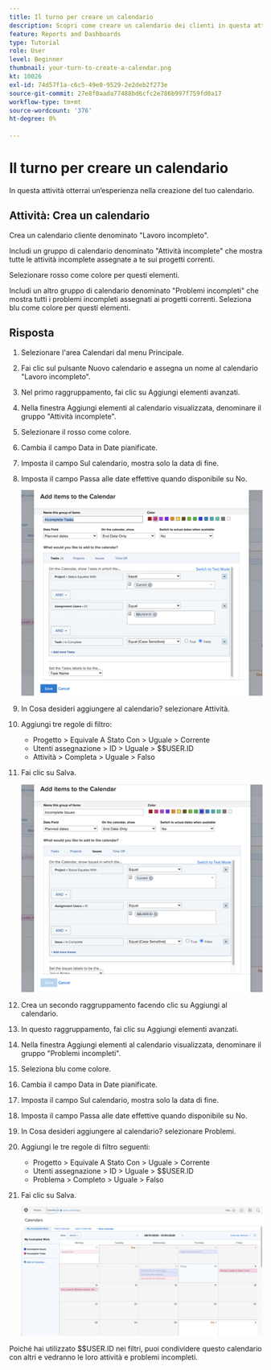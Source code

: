 ```yaml
---
title: Il turno per creare un calendario
description: Scopri come creare un calendario dei clienti in questa attività pratica.
feature: Reports and Dashboards
type: Tutorial
role: User
level: Beginner
thumbnail: your-turn-to-create-a-calendar.png
kt: 10026
exl-id: 74d57f1a-c6c5-49e0-9529-2e2deb2f273e
source-git-commit: 27e8f0aada77488bd6cfc2e786b997f759fd0a17
workflow-type: tm+mt
source-wordcount: '376'
ht-degree: 0%

---
```


# Il turno per creare un calendario

In questa attività otterrai un’esperienza nella creazione del tuo calendario.

## Attività: Crea un calendario

Crea un calendario cliente denominato &quot;Lavoro incompleto&quot;.

Includi un gruppo di calendario denominato &quot;Attività incomplete&quot; che mostra tutte le attività incomplete assegnate a te sui progetti correnti.

Selezionare rosso come colore per questi elementi.

Includi un altro gruppo di calendario denominato &quot;Problemi incompleti&quot; che mostra tutti i problemi incompleti assegnati ai progetti correnti. Seleziona blu come colore per questi elementi.

## Risposta

1. Selezionare l&#39;area Calendari dal menu Principale.
1. Fai clic sul pulsante Nuovo calendario e assegna un nome al calendario &quot;Lavoro incompleto&quot;.
1. Nel primo raggruppamento, fai clic su Aggiungi elementi avanzati.
1. Nella finestra Aggiungi elementi al calendario visualizzata, denominare il gruppo &quot;Attività incomplete&quot;.
1. Selezionare il rosso come colore.
1. Cambia il campo Data in Date pianificate.
1. Imposta il campo Sul calendario, mostra solo la data di fine.
1. Imposta il campo Passa alle date effettive quando disponibile su No.

   ![Immagine della schermata per aggiungere elementi a un calendario](assets/calendar-activity-1.png)

1. In Cosa desideri aggiungere al calendario? selezionare Attività.
1. Aggiungi tre regole di filtro:

   * Progetto > Equivale A Stato Con > Uguale > Corrente
   * Utenti assegnazione > ID > Uguale > $$USER.ID
   * Attività > Completa > Uguale > Falso

1. Fai clic su Salva.

   ![Immagine della schermata per aggiungere elementi a un calendario](assets/calendar-activity-2.png)

1. Crea un secondo raggruppamento facendo clic su Aggiungi al calendario.
1. In questo raggruppamento, fai clic su Aggiungi elementi avanzati.
1. Nella finestra Aggiungi elementi al calendario visualizzata, denominare il gruppo &quot;Problemi incompleti&quot;.
1. Seleziona blu come colore.
1. Cambia il campo Data in Date pianificate.
1. Imposta il campo Sul calendario, mostra solo la data di fine.
1. Imposta il campo Passa alle date effettive quando disponibile su No.
1. In Cosa desideri aggiungere al calendario? selezionare Problemi.
1. Aggiungi le tre regole di filtro seguenti:

   * Progetto > Equivale A Stato Con > Uguale > Corrente
   * Utenti assegnazione > ID > Uguale > $$USER.ID
   * Problema > Completo > Uguale > Falso

1. Fai clic su Salva.

   ![Immagine della schermata per aggiungere elementi a un calendario](assets/calendar-activity-3.png)

Poiché hai utilizzato $$USER.ID nei filtri, puoi condividere questo calendario con altri e vedranno le loro attività e problemi incompleti.
